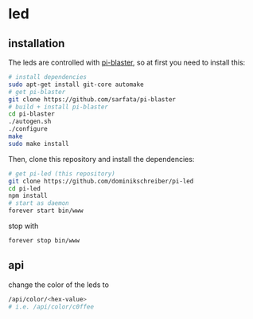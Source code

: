 led
===

installation
------------

The leds are controlled with [pi-blaster](https://github.com/sarfata/pi-blaster), so at first you need to install this:

```bash
# install dependencies
sudo apt-get install git-core automake
# get pi-blaster
git clone https://github.com/sarfata/pi-blaster
# build + install pi-blaster
cd pi-blaster
./autogen.sh
./configure
make
sudo make install
```

Then, clone this repository and install the dependencies:

```bash
# get pi-led (this repository)
git clone https://github.com/dominikschreiber/pi-led
cd pi-led
npm install
# start as daemon
forever start bin/www
```

stop with

```bash
forever stop bin/www
```

api
---

change the color of the leds to <hex-value>
```bash
/api/color/<hex-value>
# i.e. /api/color/c0ffee
```